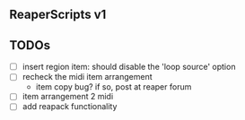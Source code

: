 ## ReaperScripts v1


## TODOs
 - [ ] insert region item: should disable the 'loop source' option
 - [ ] recheck the midi item arrangement
   - item copy bug? if so, post at reaper forum
 - [ ] item arrangement 2 midi
 - [ ] add reapack functionality